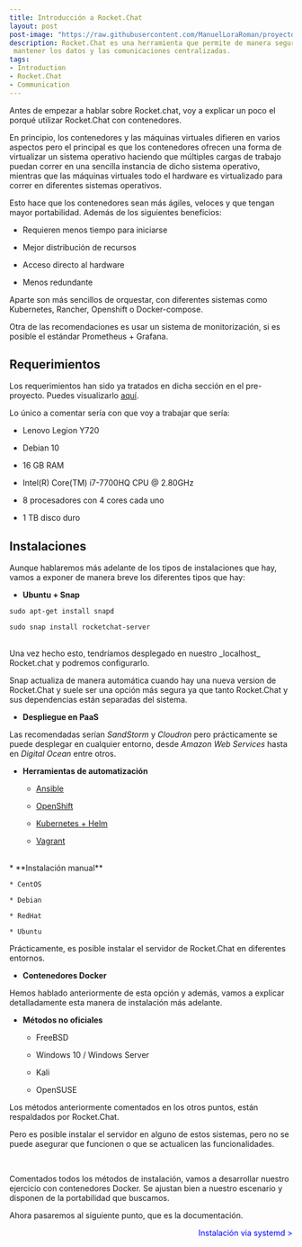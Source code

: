 ```yaml
---
title: Introducción a Rocket.Chat
layout: post
post-image: "https://raw.githubusercontent.com/ManuelLoraRoman/proyectorocketchat.github.io/main/assets/images/1075x720-Introduction-Placeholder.png"
description: Rocket.Chat es una herramienta que permite de manera segura, 
 mantener los datos y las comunicaciones centralizadas.
tags:
- Introduction
- Rocket.Chat
- Communication
---
```


Antes de empezar a hablar sobre Rocket.chat, voy a explicar un poco el porqué utilizar Rocket.Chat 
con contenedores.

En principio, los contenedores y las máquinas virtuales difieren en varios aspectos pero el principal
es que los contenedores ofrecen una forma de virtualizar un sistema operativo haciendo que múltiples 
cargas de trabajo puedan correr en una sencilla instancia de dicho sistema operativo, mientras que 
las máquinas virtuales todo el hardware es virtualizado para correr en diferentes sistemas operativos.

Esto hace que los contenedores sean más ágiles, veloces y que tengan mayor portabilidad. Además de los 
siguientes beneficios:

* Requieren menos tiempo para iniciarse

* Mejor distribución de recursos

* Acceso directo al hardware

* Menos redundante

Aparte son más sencillos de orquestar, con diferentes sistemas como Kubernetes, Rancher, 
Openshift o Docker-compose.

Otra de las recomendaciones es usar un sistema de monitorización, si es posible el estándar 
Prometheus + Grafana.

## Requerimientos

Los requerimientos han sido ya tratados en dicha sección en el pre-proyecto. Puedes visualizarlo 
[aquí](https://github.com/ManuelLoraRoman/ApuntesASIR/blob/master/Proyecto.md).

Lo único a comentar sería con que voy a trabajar que sería:

* Lenovo Legion Y720

* Debian 10

* 16 GB RAM

* Intel(R) Core(TM) i7-7700HQ CPU @ 2.80GHz

* 8 procesadores con 4 cores cada uno

* 1 TB disco duro

## Instalaciones

Aunque hablaremos más adelante de los tipos de instalaciones que hay, vamos a
exponer de manera breve los diferentes tipos que hay:

* **Ubuntu + Snap**

```
sudo apt-get install snapd

sudo snap install rocketchat-server
```
<br>
Una vez hecho esto, tendríamos desplegado en nuestro _localhost_ Rocket.chat y podremos configurarlo.

Snap actualiza de manera automática cuando hay una nueva version de Rocket.Chat y suele ser una opción más segura ya que 
tanto Rocket.Chat y sus dependencias están separadas del sistema.

* **Despliegue en PaaS**

Las recomendadas serían _SandStorm_ y _Cloudron_ pero prácticamente se puede desplegar en cualquier entorno,
desde _Amazon Web Services_ hasta en _Digital Ocean_ entre otros.

* **Herramientas de automatización**

    * [Ansible](https://docs.rocket.chat/installation/automation-tools/ansible)

    * [OpenShift](https://docs.rocket.chat/installation/automation-tools/openshift)

    * [Kubernetes + Helm](https://docs.rocket.chat/installation/automation-tools/helm-chart)

    * [Vagrant](https://docs.rocket.chat/installation/automation-tools/vagrant)

<br>
* **Instalación manual**

    * CentOS

    * Debian

    * RedHat

    * Ubuntu

Prácticamente, es posible instalar el servidor de Rocket.Chat en diferentes entornos.

* **Contenedores Docker**

Hemos hablado anteriormente de esta opción y además, vamos a explicar detalladamente esta manera
de instalación más adelante.

* **Métodos no oficiales**

    * FreeBSD

    * Windows 10 / Windows Server

    * Kali

    * OpenSUSE

Los métodos anteriormente comentados en los otros puntos, están respaldados por Rocket.Chat. 

Pero es posible instalar el servidor en alguno de estos sistemas, pero no se puede asegurar que funcionen o que se actualicen las funcionalidades.

<br>


Comentados todos los métodos de instalación, vamos a desarrollar nuestro ejercicio con contenedores Docker. Se ajustan
bien a nuestro escenario y disponen de la portabilidad que buscamos.

Ahora pasaremos al siguiente punto, que es la documentación.

<div align="right">

 <span style="color:blue" onclick="document.location.href = 'systemd-post'; return false">Instalación via systemd ></span>

</div>


